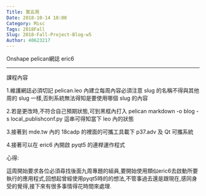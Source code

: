 ```yaml
---
Title: 第五周
Date: 2018-10-14 18:00
Category: Misc
Tags: 2018Fall
Slug: 2018-Fall-Project-Blog-w5
Author: 40623217
---
```


Onshape  pelican網誌  eric6

<!-- PELICAN_END_SUMMARY -->
----
課程內容

1.維護網誌必須切記 pelican.leo 內建立每周內容必須注意 slug 的名稱不得與其他周的 slug 一樣,否則系統無法得知是要使用哪個 slug 的內容

2.若是更改時,不符合自己預期狀態,可到黑框內打入 pelican markdown -o blog -s local_publishconf.py 這串可得知當下 leo 內的狀態

3.接著到 mde.tw 內的 18cadp 的裡面的可攜工具載下 p37.adv 及 Qt 可攜系統

4.接著可以在 eric6 內開啟 pyqt5 的連桿運作程式

心得:

這周開始要求各位必須尋找後面九周專題的組員,要開始使用類似eric6去啟動所要執行的應用程式,回想起曾經使用pyqt5時的的想法,不管事過去還是跟現在,感同身受的覺得,接下來有很多事情得花時間來處理.
